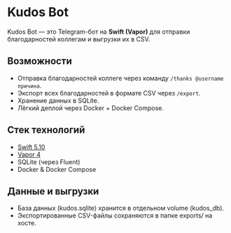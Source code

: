 # Kudos Bot

Kudos Bot — это Telegram-бот на **Swift (Vapor)** для отправки благодарностей коллегам и выгрузки их в CSV.

## Возможности
- Отправка благодарностей коллеге через команду `/thanks @username причина`.
- Экспорт всех благодарностей в формате CSV через `/export`.
- Хранение данных в SQLite.
- Лёгкий деплой через Docker + Docker Compose.

## Стек технологий
- [Swift 5.10](https://swift.org)
- [Vapor 4](https://vapor.codes)
- SQLite (через Fluent)
- Docker & Docker Compose

## Данные и выгрузки
- База данных (kudos.sqlite) хранится в отдельном volume (kudos_db).
- Экспортированные CSV-файлы сохраняются в папке exports/ на хосте.

